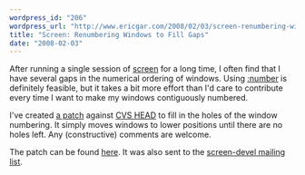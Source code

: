 ```yaml
---
wordpress_id: "206"
wordpress_url: "http://www.ericgar.com/2008/02/03/screen-renumbering-windows-to-fill-gaps/"
title: "Screen: Renumbering Windows to Fill Gaps"
date: "2008-02-03"
---
```

After running a single session of <a href="http://www.gnu.org/software/screen/">screen</a> for a long time, I often find that I have several gaps in the numerical ordering of windows. Using <a href="http://www.hmug.org/man/1/screen.php">:number</a> is definitely feasible, but it takes a bit more effort than I'd care to contribute every time I want to make my windows contiguously numbered.

I've created <a href="http://ericgar.com/uploads/screen-renumber.patch">a patch</a> against <a href="http://savannah.gnu.org/cvs/?group=screen">CVS HEAD</a> to fill in the holes of the window numbering. It simply moves windows to lower positions until there are no holes left. Any (constructive) comments are welcome.

<span>The patch can be found <a href="http://ericgar.com/uploads/screen-renumber.patch">here</a>. It was also sent to the <a href="http://lists.gnu.org/archive/html/screen-devel/2008-02/msg00000.html">screen-devel mailing list</a>.</span>
